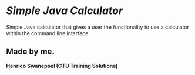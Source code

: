 # ***Simple Java Calculator***

Simple Java calculator that gives a user the functionality to use a calculator within the command line interface

## Made by me.
**Henrico Swanepoel (CTU Training Solutions)**